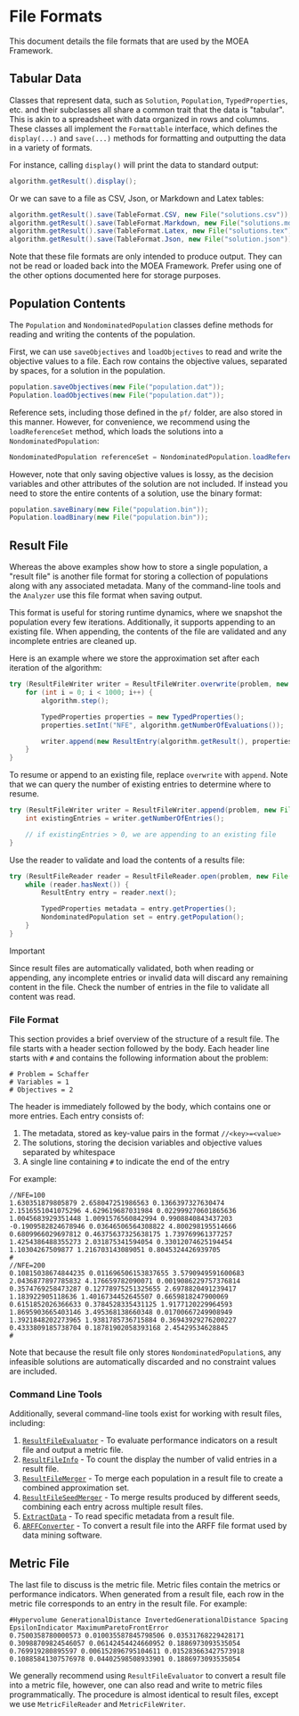 # File Formats

This document details the file formats that are used by the MOEA Framework.

## Tabular Data

Classes that represent data, such as `Solution`, `Population`, `TypedProperties`, etc. and their subclasses
all share a common trait that the data is "tabular".  This is akin to a spreadsheet with data organized in rows and
columns.  These classes all implement the `Formattable` interface, which defines the `display(...)` and
`save(...)` methods for formatting and outputting the data in a variety of formats.

For instance, calling `display()` will print the data to standard output:

<!-- java:examples/org/moeaframework/examples/misc/SaveAndFormatResultsExample.java [48:48] -->

```java
algorithm.getResult().display();
```

Or we can save to a file as CSV, Json, or Markdown and Latex tables:

<!-- java:examples/org/moeaframework/examples/misc/SaveAndFormatResultsExample.java [41:44] -->

```java
algorithm.getResult().save(TableFormat.CSV, new File("solutions.csv"));
algorithm.getResult().save(TableFormat.Markdown, new File("solutions.md"));
algorithm.getResult().save(TableFormat.Latex, new File("solutions.tex"));
algorithm.getResult().save(TableFormat.Json, new File("solution.json"));
```

Note that these file formats are only intended to produce output.  They can not be read or loaded back into the MOEA
Framework.  Prefer using one of the other options documented here for storage purposes.

## Population Contents

The `Population` and `NondominatedPopulation` classes define methods for reading and writing the contents
of the population.

First, we can use `saveObjectives` and `loadObjectives` to read and write the objective values to a file.
Each row contains the objective values, separated by spaces, for a solution in the population.

<!-- java:test/org/moeaframework/snippet/FileFormatSnippet.java [objectives] -->

```java
population.saveObjectives(new File("population.dat"));
Population.loadObjectives(new File("population.dat"));
```

Reference sets, including those defined in the `pf/` folder, are also stored in this manner.  However, for convenience,
we recommend using the `loadReferenceSet` method, which loads the solutions into a `NondominatedPopulation`:

<!-- java:test/org/moeaframework/snippet/FileFormatSnippet.java [referenceSet] -->

```java
NondominatedPopulation referenceSet = NondominatedPopulation.loadReferenceSet("pf/DTLZ2.2D.pf");
```

However, note that only saving objective values is lossy, as the decision variables and other attributes of the
solution are not included.  If instead you need to store the entire contents of a solution, use the binary format:

<!-- java:test/org/moeaframework/snippet/FileFormatSnippet.java [binary] -->

```java
population.saveBinary(new File("population.bin"));
Population.loadBinary(new File("population.bin"));
```

## Result File

Whereas the above examples show how to store a single population, a "result file" is another file format for storing
a collection of populations along with any associated metadata.  Many of the command-line tools and the `Analyzer`
use this file format when saving output.

This format is useful for storing runtime dynamics, where we snapshot the population every few iterations.
Additionally, it supports appending to an existing file.  When appending, the contents of the file are validated and
any incomplete entries are cleaned up.

Here is an example where we store the approximation set after each iteration of the algorithm:

<!-- java:test/org/moeaframework/snippet/FileFormatSnippet.java [resultFile-overwrite] -->

```java
try (ResultFileWriter writer = ResultFileWriter.overwrite(problem, new File("result.dat"))) {
    for (int i = 0; i < 1000; i++) {
        algorithm.step();

        TypedProperties properties = new TypedProperties();
        properties.setInt("NFE", algorithm.getNumberOfEvaluations());

        writer.append(new ResultEntry(algorithm.getResult(), properties));
    }
}
```

To resume or append to an existing file, replace `overwrite` with `append`.  Note that we can query the number of
existing entries to determine where to resume.

<!-- java:test/org/moeaframework/snippet/FileFormatSnippet.java [resultFile-append] {KeepComments} -->

```java
try (ResultFileWriter writer = ResultFileWriter.append(problem, new File("result.dat"))) {
    int existingEntries = writer.getNumberOfEntries();

    // if existingEntries > 0, we are appending to an existing file
}
```

Use the reader to validate and load the contents of a results file:

<!-- java:test/org/moeaframework/snippet/FileFormatSnippet.java [resultFile-open] -->

```java
try (ResultFileReader reader = ResultFileReader.open(problem, new File("result.dat"))) {
    while (reader.hasNext()) {
        ResultEntry entry = reader.next();

        TypedProperties metadata = entry.getProperties();
        NondominatedPopulation set = entry.getPopulation();
    }
}
```

> [!IMPORTANT]  
> Since result files are automatically validated, both when reading or appending, any incomplete entries or invalid
> data will discard any remaining content in the file.  Check the number of entries in the file to validate all content
> was read.

### File Format

This section provides a brief overview of the structure of a result file.  The file starts with a header section
followed by the body.  Each header line starts with `#` and contains the following information about the problem:

```
# Problem = Schaffer
# Variables = 1
# Objectives = 2
```

The header is immediately followed by the body, which contains one or more entries.  Each entry consists of:

1. The metadata, stored as key-value pairs in the format `//<key>=<value>`
2. The solutions, storing the decision variables and objective values separated by whitespace
3. A single line containing `#` to indicate the end of the entry

For example:

```
//NFE=100
1.630351879805879 2.658047251986563 0.1366397327630474
2.1516551041075296 4.629619687031984 0.022999270601865636
1.0045683929351448 1.0091576560842994 0.9908840843437203
-0.1909582824678946 0.03646506564308822 4.800298195514666
0.6809966029697812 0.46375637325638175 1.739769961377257
1.4254386488355273 2.031875341594054 0.33012074625194454
1.10304267509877 1.216703143089051 0.8045324426939705
#
//NFE=200
0.10815038674844235 0.011696506153837655 3.5790949591600683
2.0436877897785832 4.176659782090071 0.0019086229757376814
0.3574769258473287 0.12778975251325655 2.6978820491239417
1.183922905118636 1.4016734452645507 0.6659818247900069
0.6151852026366633 0.3784528335431125 1.9177120229964593
1.8695903665403146 3.495368138660348 0.01700667249908949
1.3921848202273965 1.9381785736715884 0.36943929276200227
0.4333809185738704 0.18781902058393168 2.45429534628845
#
```

Note that because the result file only stores `NondominatedPopulation`s, any infeasible solutions are automatically
discarded and no constraint values are included.

### Command Line Tools

Additionally, several command-line tools exist for working with result files, including:

1. [`ResultFileEvaluator`](commandLineTools.md#resultfileevaluator) - To evaluate performance indicators on a result
   file and output a metric file.
2. [`ResultFileInfo`](commandLineTools.md#resultfileinfo) - To count the display the number of valid entries in a
   result file.
3. [`ResultFileMerger`](commandLineTools.md#resultfilemerger) - To merge each population in a result file to create a
   combined approximation set.
4. [`ResultFileSeedMerger`](commandLineTools.md#resultfileseedmerger) - To merge results produced by different seeds,
   combining each entry across multiple result files.
5. [`ExtractData`](commandLineTools.md#extractdata) - To read specific metadata from a result file.
6. [`ARFFConverter`](commandLineTools.md#arffconverter) - To convert a result file into the ARFF file format used by
   data mining software.

## Metric File

The last file to discuss is the metric file.  Metric files contain the metrics or performance indicators.  When
generated from a result file, each row in the metric file corresponds to an entry in the result file.  For example:

```
#Hypervolume GenerationalDistance InvertedGenerationalDistance Spacing EpsilonIndicator MaximumParetoFrontError
0.7500358780000573 0.010035587845798506 0.03531768229428171 0.30988709824546057 0.06142454424660952 0.1886973093535054
0.769919280895597 0.006152896795104611 0.015283663427573918 0.10885841307576978 0.04402598508933901 0.1886973093535054
```

We generally recommend using `ResultFileEvaluator` to convert a result file into a metric file, however, one can
also read and write to metric files programmatically.  The procedure is almost identical to result files, except we use
`MetricFileReader` and `MetricFileWriter`.
